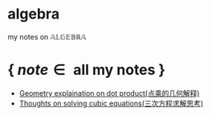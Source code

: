 # algebra
my notes on $\mathbb{A L G E B R A}$

# { $note \in \text{ all my notes }$ } 

* [Geometry explaination on dot product(点乘的几何解释)](dot_product.md)
* [Thoughts on solving cubic equations(三次方程求解思考)](thoughts_on_solving_cubic_equations.md)


